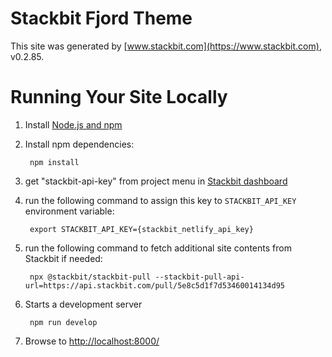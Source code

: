 # Stackbit Fjord Theme

This site was generated by [www.stackbit.com](https://www.stackbit.com), v0.2.85.

# Running Your Site Locally

1. Install [Node.js and npm](https://nodejs.org/en/)

1. Install npm dependencies:

        npm install

1. get "stackbit-api-key" from project menu in [Stackbit dashboard](https://app.stackbit.com/dashboard)

1. run the following command to assign this key to `STACKBIT_API_KEY` environment variable:

        export STACKBIT_API_KEY={stackbit_netlify_api_key}

1. run the following command to fetch additional site contents from Stackbit if needed:

        npx @stackbit/stackbit-pull --stackbit-pull-api-url=https://api.stackbit.com/pull/5e8c5d1f7d53460014134d95

1. Starts a development server

        npm run develop

1. Browse to [http://localhost:8000/](http://localhost:8000/)
